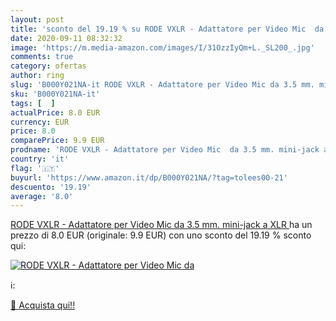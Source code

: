 ```yaml
---
layout: post
title: 'sconto del 19.19 % su RODE VXLR - Adattatore per Video Mic  da  '
date: 2020-09-11 08:32:32
image: 'https://m.media-amazon.com/images/I/31OzzIyQm+L._SL200_.jpg'
comments: true
category: ofertas
author: ring
slug: 'B000Y021NA-it RODE VXLR - Adattatore per Video Mic da 3.5 mm. mini-jack...'
sku: 'B000Y021NA-it'
tags: [  ]
actualPrice: 8.0 EUR
currency: EUR
price: 8.0
comparePrice: 9.9 EUR
prodname: 'RODE VXLR - Adattatore per Video Mic  da 3.5 mm. mini-jack a XLR '
country: 'it'
flag: '🇮🇹'
buyurl: 'https://www.amazon.it/dp/B000Y021NA/?tag=tolees00-21'
descuento: '19.19'
average: '8.0'
---
```


[RODE VXLR - Adattatore per Video Mic  da 3.5 mm. mini-jack a XLR ](https://www.amazon.it/dp/B000Y021NA/?tag=tolees00-21) ha un prezzo di 8.0 EUR (originale: 9.9 EUR) con uno sconto del 19.19 % sconto qui:

[![RODE VXLR - Adattatore per Video Mic  da](https://m.media-amazon.com/images/I/31OzzIyQm+L._SL200_.jpg)](https://www.amazon.it/dp/B000Y021NA/?tag=tolees00-21)

ℹ️:


[🛒 Acquista qui!!](https://www.amazon.it/dp/B000Y021NA/?tag=tolees00-21)
